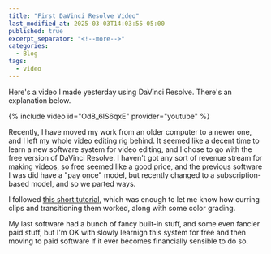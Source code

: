```yaml
---
title: "First DaVinci Resolve Video"
last_modified_at: 2025-03-03T14:03:55-05:00
published: true
excerpt_separator: "<!--more-->"
categories:
  - Blog
tags:
  - video
---
```


Here's a video I made yesterday using DaVinci Resolve. There's an explanation below.

{% include video id="Od8_6lS6qxE" provider="youtube" %}

Recently, I have moved my work from an older computer to a newer one, and I left my whole video editing rig behind. It seemed like a decent time to learn a new software system for video editing, and I chose to go with the free version of DaVinci Resolve. I haven't got any sort of revenue stream for making videos, so free seemed like a good price, and the previous software I was did have a "pay once" model, but recently changed to a subscription-based model, and so we parted ways. 
<!--more-->

I followed [this short tutorial,](https://youtu.be/SrJOE2pEp7A?si=evBtZ4dp4Uq0zCPW) which was enough to let me know how curring clips and transitioning them worked, along with some color grading.

My last software had a bunch of fancy built-in stuff, and some even fancier paid stuff, but I'm OK with slowly learnign this system for free and then moving to paid software if it ever becomes financially sensible to do so.